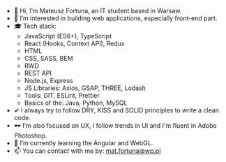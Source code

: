 - 👋 Hi, I’m Mateusz Fortuna, an IT student based in Warsaw.
- 👀 I’m interested in building web applications, especially front-end part.
- 🎓 Tech stack:
  * JavaScript (ES6+), TypeScript
  * React (Hooks, Context API), Redux
  * HTML
  * CSS, SASS, BEM
  * RWD
  * REST API
  * Node.js, Express
  * JS Libraries: Axios, GSAP, THREE, Lodash
  * Tools: GIT, ESLint, Prettier
  * Basics of the: Java, Python, MySQL
- ✔ I always try to follow DRY, KISS and SOLID principles to write a clean code.
- 🕶 I'm also focused on UX, I follow trends in UI and I'm fluent in Adobe Photoshop.
- 🌱 I’m currently learning the Angular and WebGL.
- 📫 You can contact with me by: <mat.fortuna@wp.pl>
